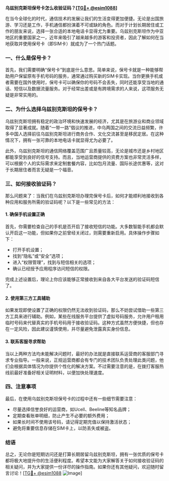 **乌兹别克斯坦保号卡怎么收验证码？[[TG💪+ @esim1088](https://t.me/s/esim1088)]**

在当今全球化的时代，通信技术的发展让我们的生活变得更加便捷。无论是出国旅游、学习还是工作，手机通信都扮演着不可或缺的角色。而对于计划长期居住或工作的朋友来说，选择一张合适的本地电话卡显得尤为重要。乌兹别克斯坦作为中亚地区的重要国家之一，近年来吸引了越来越多的游客和投资者，因此了解如何在当地获取并使用保号卡（即SIM卡）就成为了一个热门话题。

### 一、什么是保号卡？

首先，我们需要明确“保号卡”到底是什么意思。简单来说，保号卡就是一种能够帮助用户保留原有手机号码的服务，通常通过购买新的SIM卡实现。当你更换手机或者需要在国外使用时，保号卡可以确保你的号码不会丢失，同时还能享受当地的通话、短信以及数据流量服务。对于经常出差或是有跨境需求的人来说，这项服务无疑是非常实用的。

### 二、为什么选择乌兹别克斯坦的保号卡？

乌兹别克斯坦拥有稳定的政治环境和快速发展的经济，尤其是在旅游业和商业领域取得了显著成就。随着“一带一路”倡议的推进，中乌两国之间的交流日益频繁，许多中国人选择前往乌兹别克斯坦进行商务合作、文化交流甚至是移民定居。在这种情况下，拥有一张可靠的本地电话卡就显得尤为必要了。

此外，乌兹别克斯坦的通信网络覆盖范围广且质量较高，无论是城市还是乡村地区都能享受到良好的信号支持。而且，当地运营商提供的资费方案也非常灵活多样，可以根据个人的实际需求来定制套餐内容，比如包月流量、国际长途优惠等，这对于长期居住者而言无疑是一个福音。

### 三、如何接收验证码？

那么问题来了：当我们在乌兹别克斯坦办理完保号卡后，如何才能顺利地接收到各种应用和服务所需的验证码呢？以下是一些常见的方法：

#### 1. 确保手机设置正确

首先，你需要检查自己的手机是否开启了接收短信的功能。大多数智能手机都会默认开启这一功能，但如果你之前曾经关闭过，则需要重新启用。具体操作步骤如下：
- 打开手机设置；
- 找到“隐私”或“安全”选项；
- 进入“权限管理”，找到与短信相关的选项；
- 确认已经授予应用程序访问短信的权限。

完成上述设置后，理论上你应该能够正常接收到来自各大平台发送的验证码短信了。

#### 2. 使用第三方工具辅助

如果发现即使设置了正确的权限仍然无法收到验证码，那么不妨尝试借助一些第三方工具来进行辅助。例如，某些在线服务平台提供了虚拟号码服务，允许用户租用临时号码来代替真实的手机号码用于接收验证码。这种方式虽然方便快捷，但也存在一定风险，因此建议谨慎使用，并尽量避免泄露真实身份信息。

#### 3. 联系客服寻求帮助

当以上两种方法均未能解决问题时，最好的办法就是直接联系运营商的客服部门寻求专业指导。一般来说，正规运营商都会有专门的技术团队负责处理此类问题，他们会根据具体情况为你提供个性化的解决方案。不过需要注意的是，在拨打客服热线前最好准备好相关证明材料，以便加快处理速度。

### 四、注意事项

最后，在使用乌兹别克斯坦保号卡的过程中还有一些细节需要注意：
- 尽量选择信誉良好的运营商，如Ucell、Beeline等知名品牌；
- 定期查看账单明细，防止产生不必要的额外费用；
- 如果长时间不使用该号码，请记得定期充值以保持激活状态；
- 避免将重要信息存储在SIM卡上，以防丢失或被盗。

### 结语

总之，无论你是短期访问还是打算长期居留乌兹别克斯坦，拥有一张优质的保号卡都将极大地提升你的生活便利程度。希望本文能为大家解答关于如何接收验证码的相关疑问，并为大家提供一份详尽的操作指南。如果你还有其他疑问，欢迎随时留言讨论！[[TG💪+ @esim1088](https://t.me/s/esim1088) ![Image](https://i.postimg.cc/4NQfJmqS/Snipaste-2025-05-13-00-14-12.png)]